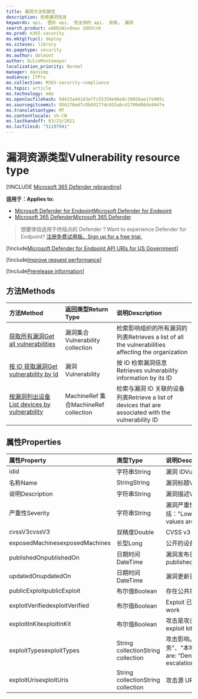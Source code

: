 ```yaml
---
title: 漏洞方法和属性
description: 检索漏洞信息
keywords: api， 图形 api， 受支持的 api， 获取， 漏洞
search.product: eADQiWindows 10XVcnh
ms.prod: m365-security
ms.mktglfcycl: deploy
ms.sitesec: library
ms.pagetype: security
ms.author: dolmont
author: DulceMontemayor
localization_priority: Normal
manager: dansimp
audience: ITPro
ms.collection: M365-security-compliance
ms.topic: article
ms.technology: mde
ms.openlocfilehash: 9d423a44143e7fc55358e96e8c3902bae1fe985c
ms.sourcegitcommit: 956176ed7c8b8427fdc655abcd1709d86da9447e
ms.translationtype: MT
ms.contentlocale: zh-CN
ms.lasthandoff: 03/23/2021
ms.locfileid: "51197941"
---
```

# <a name="vulnerability-resource-type"></a><span data-ttu-id="8c94e-104">漏洞资源类型</span><span class="sxs-lookup"><span data-stu-id="8c94e-104">Vulnerability resource type</span></span>

[!INCLUDE [Microsoft 365 Defender rebranding](../../includes/microsoft-defender.md)]


<span data-ttu-id="8c94e-105">**适用于：**</span><span class="sxs-lookup"><span data-stu-id="8c94e-105">**Applies to:**</span></span>
- [<span data-ttu-id="8c94e-106">Microsoft Defender for Endpoint</span><span class="sxs-lookup"><span data-stu-id="8c94e-106">Microsoft Defender for Endpoint</span></span>](https://go.microsoft.com/fwlink/?linkid=2154037)
- [<span data-ttu-id="8c94e-107">Microsoft 365 Defender</span><span class="sxs-lookup"><span data-stu-id="8c94e-107">Microsoft 365 Defender</span></span>](https://go.microsoft.com/fwlink/?linkid=2118804)

> <span data-ttu-id="8c94e-108">想要体验适用于终结点的 Defender？</span><span class="sxs-lookup"><span data-stu-id="8c94e-108">Want to experience Defender for Endpoint?</span></span> [<span data-ttu-id="8c94e-109">注册免费试用版。</span><span class="sxs-lookup"><span data-stu-id="8c94e-109">Sign up for a free trial.</span></span>](https://www.microsoft.com/microsoft-365/windows/microsoft-defender-atp?ocid=docs-wdatp-pullalerts-abovefoldlink) 

[!include[Microsoft Defender for Endpoint API URIs for US Government](../../includes/microsoft-defender-api-usgov.md)]

[!include[Improve request performance](../../includes/improve-request-performance.md)]


[!include[Prerelease information](../../includes/prerelease.md)]

## <a name="methods"></a><span data-ttu-id="8c94e-110">方法</span><span class="sxs-lookup"><span data-stu-id="8c94e-110">Methods</span></span>
<span data-ttu-id="8c94e-111">方法</span><span class="sxs-lookup"><span data-stu-id="8c94e-111">Method</span></span> |<span data-ttu-id="8c94e-112">返回类型</span><span class="sxs-lookup"><span data-stu-id="8c94e-112">Return Type</span></span> |<span data-ttu-id="8c94e-113">说明</span><span class="sxs-lookup"><span data-stu-id="8c94e-113">Description</span></span>
:---|:---|:---
[<span data-ttu-id="8c94e-114">获取所有漏洞</span><span class="sxs-lookup"><span data-stu-id="8c94e-114">Get all vulnerabilities</span></span>](get-all-vulnerabilities.md) | <span data-ttu-id="8c94e-115">漏洞集合</span><span class="sxs-lookup"><span data-stu-id="8c94e-115">Vulnerability collection</span></span> | <span data-ttu-id="8c94e-116">检索影响组织的所有漏洞的列表</span><span class="sxs-lookup"><span data-stu-id="8c94e-116">Retrieves a list of all the vulnerabilities affecting the organization</span></span>
[<span data-ttu-id="8c94e-117">按 ID 获取漏洞</span><span class="sxs-lookup"><span data-stu-id="8c94e-117">Get vulnerability by Id</span></span>](get-vulnerability-by-id.md) | <span data-ttu-id="8c94e-118">漏洞</span><span class="sxs-lookup"><span data-stu-id="8c94e-118">Vulnerability</span></span> | <span data-ttu-id="8c94e-119">按 ID 检索漏洞信息</span><span class="sxs-lookup"><span data-stu-id="8c94e-119">Retrieves vulnerability information by its ID</span></span>
[<span data-ttu-id="8c94e-120">按漏洞列出设备</span><span class="sxs-lookup"><span data-stu-id="8c94e-120">List devices by vulnerability</span></span>](get-machines-by-vulnerability.md)| <span data-ttu-id="8c94e-121">MachineRef 集合</span><span class="sxs-lookup"><span data-stu-id="8c94e-121">MachineRef collection</span></span> | <span data-ttu-id="8c94e-122">检索与漏洞 ID 关联的设备列表</span><span class="sxs-lookup"><span data-stu-id="8c94e-122">Retrieve a list of devices that are associated with the vulnerability ID</span></span> 


## <a name="properties"></a><span data-ttu-id="8c94e-123">属性</span><span class="sxs-lookup"><span data-stu-id="8c94e-123">Properties</span></span>
<span data-ttu-id="8c94e-124">属性</span><span class="sxs-lookup"><span data-stu-id="8c94e-124">Property</span></span> |  <span data-ttu-id="8c94e-125">类型</span><span class="sxs-lookup"><span data-stu-id="8c94e-125">Type</span></span>    |   <span data-ttu-id="8c94e-126">说明</span><span class="sxs-lookup"><span data-stu-id="8c94e-126">Description</span></span>
:---|:---|:---
<span data-ttu-id="8c94e-127">id</span><span class="sxs-lookup"><span data-stu-id="8c94e-127">id</span></span> | <span data-ttu-id="8c94e-128">字符串</span><span class="sxs-lookup"><span data-stu-id="8c94e-128">String</span></span> | <span data-ttu-id="8c94e-129">漏洞 ID</span><span class="sxs-lookup"><span data-stu-id="8c94e-129">Vulnerability ID</span></span>
<span data-ttu-id="8c94e-130">名称</span><span class="sxs-lookup"><span data-stu-id="8c94e-130">Name</span></span> | <span data-ttu-id="8c94e-131">String</span><span class="sxs-lookup"><span data-stu-id="8c94e-131">String</span></span> | <span data-ttu-id="8c94e-132">漏洞标题</span><span class="sxs-lookup"><span data-stu-id="8c94e-132">Vulnerability title</span></span>
<span data-ttu-id="8c94e-133">说明</span><span class="sxs-lookup"><span data-stu-id="8c94e-133">Description</span></span> | <span data-ttu-id="8c94e-134">字符串</span><span class="sxs-lookup"><span data-stu-id="8c94e-134">String</span></span> | <span data-ttu-id="8c94e-135">漏洞描述</span><span class="sxs-lookup"><span data-stu-id="8c94e-135">Vulnerability description</span></span> 
<span data-ttu-id="8c94e-136">严重性</span><span class="sxs-lookup"><span data-stu-id="8c94e-136">Severity</span></span> | <span data-ttu-id="8c94e-137">字符串</span><span class="sxs-lookup"><span data-stu-id="8c94e-137">String</span></span> | <span data-ttu-id="8c94e-138">漏洞严重性。</span><span class="sxs-lookup"><span data-stu-id="8c94e-138">Vulnerability Severity.</span></span> <span data-ttu-id="8c94e-139">可能的值包括："Low"、"Medium"、"High"、"Critical"</span><span class="sxs-lookup"><span data-stu-id="8c94e-139">Possible values are: “Low”, “Medium”, “High”, “Critical”</span></span>
<span data-ttu-id="8c94e-140">cvssV3</span><span class="sxs-lookup"><span data-stu-id="8c94e-140">cvssV3</span></span> | <span data-ttu-id="8c94e-141">双精度</span><span class="sxs-lookup"><span data-stu-id="8c94e-141">Double</span></span> | <span data-ttu-id="8c94e-142">CVSS v3 分数</span><span class="sxs-lookup"><span data-stu-id="8c94e-142">CVSS v3 score</span></span>
<span data-ttu-id="8c94e-143">exposedMachines</span><span class="sxs-lookup"><span data-stu-id="8c94e-143">exposedMachines</span></span> | <span data-ttu-id="8c94e-144">长型</span><span class="sxs-lookup"><span data-stu-id="8c94e-144">Long</span></span> | <span data-ttu-id="8c94e-145">公开的设备数量</span><span class="sxs-lookup"><span data-stu-id="8c94e-145">Number of exposed devices</span></span>
<span data-ttu-id="8c94e-146">publishedOn</span><span class="sxs-lookup"><span data-stu-id="8c94e-146">publishedOn</span></span> | <span data-ttu-id="8c94e-147">日期时间</span><span class="sxs-lookup"><span data-stu-id="8c94e-147">DateTime</span></span> | <span data-ttu-id="8c94e-148">漏洞发布日期</span><span class="sxs-lookup"><span data-stu-id="8c94e-148">Date when vulnerability was published</span></span>
<span data-ttu-id="8c94e-149">updatedOn</span><span class="sxs-lookup"><span data-stu-id="8c94e-149">updatedOn</span></span> | <span data-ttu-id="8c94e-150">日期时间</span><span class="sxs-lookup"><span data-stu-id="8c94e-150">DateTime</span></span> | <span data-ttu-id="8c94e-151">漏洞更新日期</span><span class="sxs-lookup"><span data-stu-id="8c94e-151">Date when vulnerability was updated</span></span>
<span data-ttu-id="8c94e-152">publicExploit</span><span class="sxs-lookup"><span data-stu-id="8c94e-152">publicExploit</span></span> | <span data-ttu-id="8c94e-153">布尔值</span><span class="sxs-lookup"><span data-stu-id="8c94e-153">Boolean</span></span> | <span data-ttu-id="8c94e-154">存在公共攻击</span><span class="sxs-lookup"><span data-stu-id="8c94e-154">Public exploit exists</span></span> 
<span data-ttu-id="8c94e-155">exploitVerified</span><span class="sxs-lookup"><span data-stu-id="8c94e-155">exploitVerified</span></span> | <span data-ttu-id="8c94e-156">布尔值</span><span class="sxs-lookup"><span data-stu-id="8c94e-156">Boolean</span></span> | <span data-ttu-id="8c94e-157">Exploit 已验证是否正常工作</span><span class="sxs-lookup"><span data-stu-id="8c94e-157">Exploit is verified to work</span></span>
<span data-ttu-id="8c94e-158">exploitInKit</span><span class="sxs-lookup"><span data-stu-id="8c94e-158">exploitInKit</span></span> | <span data-ttu-id="8c94e-159">布尔值</span><span class="sxs-lookup"><span data-stu-id="8c94e-159">Boolean</span></span> | <span data-ttu-id="8c94e-160">攻击是攻击工具包的一部分</span><span class="sxs-lookup"><span data-stu-id="8c94e-160">Exploit is part of an exploit kit</span></span>
<span data-ttu-id="8c94e-161">exploitTypes</span><span class="sxs-lookup"><span data-stu-id="8c94e-161">exploitTypes</span></span> | <span data-ttu-id="8c94e-162">String collection</span><span class="sxs-lookup"><span data-stu-id="8c94e-162">String collection</span></span> | <span data-ttu-id="8c94e-163">攻击影响。</span><span class="sxs-lookup"><span data-stu-id="8c94e-163">Exploit impact.</span></span> <span data-ttu-id="8c94e-164">可能的值包括："拒绝服务"、"本地特权升级"、"拒绝服务"</span><span class="sxs-lookup"><span data-stu-id="8c94e-164">Possible values are: “Denial of service”, “Local privilege escalation”, “Denial of service”</span></span>
<span data-ttu-id="8c94e-165">exploitUris</span><span class="sxs-lookup"><span data-stu-id="8c94e-165">exploitUris</span></span> | <span data-ttu-id="8c94e-166">String collection</span><span class="sxs-lookup"><span data-stu-id="8c94e-166">String collection</span></span> | <span data-ttu-id="8c94e-167">攻击源 URL</span><span class="sxs-lookup"><span data-stu-id="8c94e-167">Exploit source URLs</span></span>
